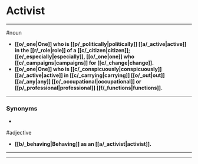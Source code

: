 # Activist
---
#noun
- **[[o/_one|One]] who is [[p/_politically|politically]] [[a/_active|active]] in the [[r/_role|role]] of a [[c/_citizen|citizen]]; [[e/_especially|especially]], [[o/_one|one]] who [[c/_campaigns|campaigns]] for [[c/_change|change]].**
- **[[o/_one|One]] who is [[c/_conspicuously|conspicuously]] [[a/_active|active]] in [[c/_carrying|carrying]] [[o/_out|out]] [[a/_any|any]] [[o/_occupational|occupational]] or [[p/_professional|professional]] [[f/_functions|functions]].**
---
### Synonyms
- 
#adjective
- **[[b/_behaving|Behaving]] as an [[a/_activist|activist]].**
---
---
